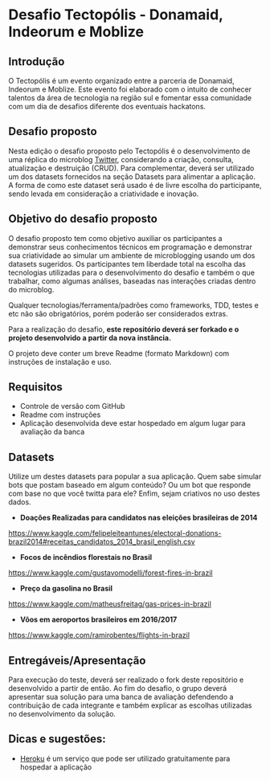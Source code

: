 # Desafio Tectopólis - Donamaid, Indeorum e Moblize

## Introdução

O Tectopólis é um evento organizado entre a parceria de Donamaid, Indeorum e Moblize. Este evento foi elaborado 
com o intuito de conhecer talentos da área de tecnologia na região sul e fomentar essa comunidade com um dia de desafios 
diferente dos eventuais hackatons.

## Desafio proposto

Nesta edição o desafio proposto pelo Tectopólis é o desenvolvimento de uma réplica do microblog [Twitter](https://twitter.com/), considerando a criação, consulta, atualização e destruição (CRUD). Para complementar, deverá ser utilizado um dos datasets fornecidos na seção Datasets para alimentar a aplicação. A forma de como este dataset será usado é de livre escolha do participante, sendo levada em consideração a criatividade e inovação.

## Objetivo do desafio proposto

O desafio proposto tem como objetivo auxiliar os participantes a demonstrar seus conhecimentos técnicos em programação e demonstrar sua criatividade ao simular um ambiente de microblogging usando um dos datasets sugeridos. Os participantes tem liberdade total
na escolha das tecnologias utilizadas para o desenvolvimento do desafio e também o que trabalhar, como algumas análises, baseadas nas
interações criadas dentro do microblog. 

Qualquer tecnologias/ferramenta/padrões como frameworks, TDD, testes e etc não são obrigatórios, porém poderão ser considerados extras.

Para a realização do desafio, **este repositório deverá ser forkado e o projeto desenvolvido a partir da nova instância.**

O projeto deve conter um breve Readme (formato Markdown) com instruções de instalação e uso.

## Requisitos

- Controle de versão com GitHub
- Readme com instruções
- Aplicação desenvolvida deve estar hospedado em algum lugar para avaliação da banca

## Datasets

Utilize um destes datasets para popular a sua aplicação. Quem sabe simular bots que postam baseado em algum conteúdo? Ou um bot que responde com base no que você twitta para ele? Enfim, sejam criativos no uso destes dados.

- **Doações Realizadas para candidatos nas eleições brasileiras de 2014**

https://www.kaggle.com/felipeleiteantunes/electoral-donations-brazil2014#receitas_candidatos_2014_brasil_english.csv

- **Focos de incêndios florestais no Brasil**

https://www.kaggle.com/gustavomodelli/forest-fires-in-brazil

- **Preço da gasolina no Brasil**

https://www.kaggle.com/matheusfreitag/gas-prices-in-brazil

- **Vôos em aeroportos brasileiros em 2016/2017**

https://www.kaggle.com/ramirobentes/flights-in-brazil 


## Entregáveis/Apresentação

Para execução do teste, deverá ser realizado o fork deste repositório e desenvolvido a partir de então. Ao fim do desafio, 
o grupo deverá apresentar sua solução para uma banca de avaliação defendendo a contribuição de cada integrante e também 
explicar as escolhas utilizadas no desenvolvimento da solução.

## Dicas e sugestões:

- [Heroku](https://www.heroku.com/) é um serviço que pode ser utilizado gratuitamente para hospedar a aplicação
